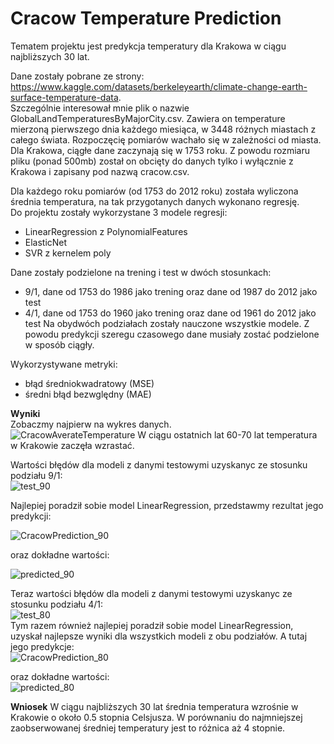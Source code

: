 # Cracow Temperature Prediction

Tematem projektu jest predykcja temperatury dla Krakowa w ciągu najbliższych 30 lat.

Dane zostały pobrane ze strony: https://www.kaggle.com/datasets/berkeleyearth/climate-change-earth-surface-temperature-data.  
Szczególnie interesował mnie plik o nazwie GlobalLandTemperaturesByMajorCity.csv. Zawiera on temperature mierzoną pierwszego dnia każdego miesiąca, w 3448 różnych miastach z całego świata. Rozpoczęcię pomiarów wachało się w zależności od miasta. Dla Krakowa, ciągłe dane zaczynają się w 1753 roku. Z powodu rozmiaru pliku (ponad 500mb) został on obcięty do danych tylko i wyłącznie z Krakowa i zapisany pod nazwą cracow.csv.

Dla każdego roku pomiarów (od 1753 do 2012 roku) została wyliczona średnia temperatura, na tak przygotanych danych wykonano regresję.  
Do projektu zostały wykorzystane 3 modele regresji:
- LinearRegression z PolynomialFeatures
- ElasticNet
- SVR z kernelem poly

Dane zostały podzielone na trening i test w dwóch stosunkach:
- 9/1, dane od 1753 do 1986 jako trening oraz dane od 1987 do 2012 jako test
- 4/1, dane od 1753 do 1960 jako trening oraz dane od 1961 do 2012 jako test
Na obydwóch podziałach zostały nauczone wszystkie modele.
Z powodu predykcji szeregu czasowego dane musiały zostać podzielone w sposób ciągły.

Wykorzystywane metryki:
- błąd średniokwadratowy (MSE)
- średni błąd bezwględny (MAE)

**Wyniki** <br />
Zobaczmy najpierw na wykres danych.<br />
![CracowAverateTemperature](https://github.com/TheL1su/CracowTemperaturePrediction/assets/161051757/415725e1-043c-436f-8a6a-07f2c93086ad)
W ciągu ostatnich lat 60-70 lat temperatura w Krakowie zaczęła wzrastać.  

Wartości błędów dla modeli z danymi testowymi uzyskanyc ze stosunku podziału 9/1:  
![test_90](https://github.com/TheL1su/CracowTemperaturePrediction/assets/161051757/77cd114e-f01a-45d1-b38f-d387772b1be9)  

Najlepiej poradził sobie model LinearRegression, przedstawmy rezultat jego predykcji:  

![CracowPrediction_90](https://github.com/TheL1su/CracowTemperaturePrediction/assets/161051757/41103489-fb0a-42a5-82c2-8c37779f1a01)  

oraz dokładne wartości:  

![predicted_90](https://github.com/TheL1su/CracowTemperaturePrediction/assets/161051757/081fb1d3-7b2e-4235-a77d-b702b8036b09)


Teraz wartości błędów dla modeli z danymi testowymi uzyskanyc ze stosunku podziału 4/1:  
![test_80](https://github.com/TheL1su/CracowTemperaturePrediction/assets/161051757/b1cdcaec-5737-475e-b1e3-8880fdd0a5aa)  
Tym razem również najlepiej poradził sobie model LinearRegression, uzyskał najlepsze wyniki dla wszystkich modeli z obu podziałów. A tutaj jego predykcje:  
![CracowPrediction_80](https://github.com/TheL1su/CracowTemperaturePrediction/assets/161051757/0eb4d6b5-8a08-4076-88c9-3a42b40836dc)

oraz dokładne wartości:  
![predicted_80](https://github.com/TheL1su/CracowTemperaturePrediction/assets/161051757/22111f64-f9be-4bbb-b58f-2edd0c908812)  

**Wniosek**
W ciągu najbliższych 30 lat średnia temperatura wzrośnie w Krakowie o około 0.5 stopnia Celsjusza. W porównaniu do najmniejszej zaobserwowanej średniej temperatury jest to różnica aż 4 stopnie.

